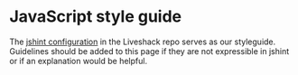 # JavaScript style guide

The [jshint configuration](https://github.com/livestax/liveshack/blob/master/.jshintrc)
in the Liveshack repo serves as our styleguide. Guidelines should be added to
this page if they are not expressible in jshint or if an explanation would be
helpful.
